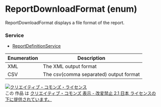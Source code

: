 # ReportDownloadFormat (enum)
ReportDownloadFormat displays a file format of the report.
### Service
+ [ReportDefinitionService](../services/ReportDefinitionService.md)

| Enumeration | Description | 
|---|---|
| XML| The XML output format |
| CSV| The csv(comma separated) output format |
<a rel="license" href="http://creativecommons.org/licenses/by-nd/2.1/jp/"><img alt="クリエイティブ・コモンズ・ライセンス" style="border-width:0" src="https://i.creativecommons.org/l/by-nd/2.1/jp/88x31.png" /></a><br />この 作品 は <a rel="license" href="http://creativecommons.org/licenses/by-nd/2.1/jp/">クリエイティブ・コモンズ 表示 - 改変禁止 2.1 日本 ライセンスの下に提供されています。</a>
